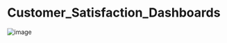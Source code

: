 # Customer_Satisfaction_Dashboards

![image](https://github.com/user-attachments/assets/312782df-1cf4-4f4e-8bfb-3ef973c106bb)
